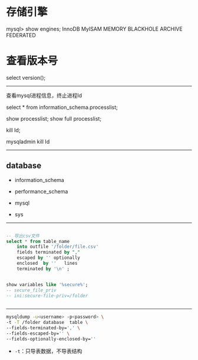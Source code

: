 


# 存储引擎
mysql> show engines;
InnoDB
MyISAM
MEMORY
BLACKHOLE
ARCHIVE
FEDERATED

# 查看版本号
select version();





---

查看mysql进程信息，终止进程Id

select * from information_schema.processlist;


show processlist;
show full processlist;

kill Id;

mysqladmin kill Id



---

## database
- information_schema
- performance_schema

- mysql
- sys



---


```sql

-- 导出csv文件
select * from table_name
    into outfile '/folder/file.csv'
    fields terminated by ","
    escaped by '' optionally
    enclosed  by ''   lines
    terminated by '\n' ;


show variables like '%secure%';
-- secure_file_priv
-- ini:secure-file-priv=/folder



```
---

```sh
mysqldump -u<username> -p<password> \
-t -T /folder database  table \
--fields-terminated-by=',' \
--fields-escaped-by='' \
--fields-optionally-enclosed-by=''


```
- `-t`：只导表数据，不导表结构